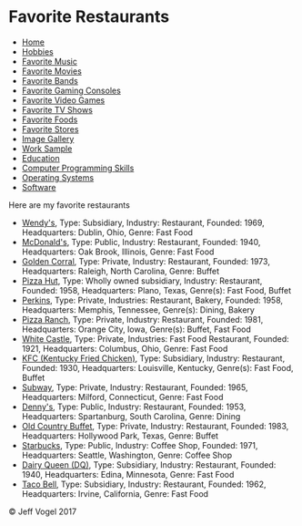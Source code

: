 <head>
    <link href="styles/Website About Me - main.css" rel="stylesheet"/>
    <meta charset="UTF-8">
  </head>
  <body onload="FavoriteRestaurantProcess()">
    <div class="header">
      <h1>Favorite Restaurants</h1>
    </div>
    <div class="nav">
      <ul>
        <li><a href="Website About Me - Main.md">Home</a></li>
        <li><a href="Website About Me - Hobbies.md">Hobbies</a></li>
        <li><a href="Website About Me - Favorite Music.md">Favorite Music</a></li>
        <li><a href="Website About Me - Favorite Movies.md">Favorite Movies</a></li>
        <li><a href="Website About Me - Favorite Bands.md">Favorite Bands</a></li>
        <li><a href="Website About Me - Favorite Gaming Consoles.md">Favorite Gaming Consoles</a></li>
        <li><a href="Website About Me - Favorite Video Games.md">Favorite Video Games</a></li>
        <li><a href="Website About Me - Favorite TV Shows.md">Favorite TV Shows</a></li>
        <li><a href="Website About Me - Favorite Foods.md">Favorite Foods</a></li>
        <li><a href="Website About Me - Favorite Stores.md">Favorite Stores</a></li>
        <li><a href="Website About Me - Image Gallery.md">Image Gallery</a></li>
        <li><a href="Website About Me - Work Samples.md">Work Sample</a></li>
        <li><a href="Website About Me - Education.md">Education</a></li>
        <li><a href="Website About Me - Computer Programming Skills.md">Computer Programming Skills</a></li>
        <li><a href="Website About Me - Operating Systems.md">Operating Systems</a></li>
        <li><a href="Website About Me - Software.md">Software</a></li>
       </ul>
    </div>
    <div class="content">
      <p>Here are my favorite restaurants</p>
      <div id="myFavoriteRestaurantsDivElement">
        <ul>
          <li><a href="https://www.wendys.com/">Wendy's</a>, Type: Subsidiary, Industry: Restaurant, Founded: 1969, Headquarters: Dublin, Ohio, Genre: Fast Food</li>
					<li><a href="https://www.mcdonalds.com/">McDonald's</a>, Type: Public, Industry: Restaurant, Founded: 1940, Headquarters: Oak Brook, Illinois, Genre: Fast Food</li>
					<li><a href="http://www.goldencorral.com/">Golden Corral</a>, Type: Private, Industry: Restaurant, Founded: 1973, Headquarters: Raleigh, North Carolina, Genre: Buffet</li>
					<li><a href="https://www.pizzahut.com/">Pizza Hut</a>, Type: Wholly owned subsidiary, Industry: Restaurant, Founded: 1958, Headquarters: Plano, Texas, Genre(s): Fast Food, Buffet</li>
					<li><a href="http://www.perkinsrestaurants.com/">Perkins</a>, Type: Private, Industries: Restaurant, Bakery, Founded: 1958, Headquarters: Memphis, Tennessee, Genre(s): Dining, Bakery</li>
					<li><a href="https://pizzaranch.com/">Pizza Ranch</a>, Type: Private, Industry: Restaurant, Founded: 1981, Headquarters: Orange City, Iowa, Genre(s): Buffet, Fast Food</li>
					<li><a href="https://www.whitecastle.com/">White Castle</a>, Type: Private, Industries: Fast Food Restaurant, Founded: 1921, Headquarters: Columbus, Ohio, Genre: Fast Food</li>
					<li><a href="https://www.kfc.com/">KFC (Kentucky Fried Chicken)</a>, Type: Subsidiary, Industry: Restaurant, Founded: 1930, Headquarters: Louisville, Kentucky, Genre(s): Fast Food, Buffet</li>
					<li><a href="http://www.subway.com/en-us">Subway</a>, Type: Private, Industry: Restaurant, Founded: 1965, Headquarters: Milford, Connecticut, Genre: Fast Food</li>
					<li><a href="https://www.dennys.com/">Denny's</a>, Type: Public, Industry: Restaurant, Founded: 1953, Headquarters: Spartanburg, South Carolina, Genre: Dining</li>
					<li><a href="http://www.oldcountrybuffet.com/">Old Country Buffet</a>, Type: Private, Industry: Restaurant, Founded: 1983, Headquarters: Hollywood Park, Texas, Genre: Buffet</li>
					<li><a href="http://www.starbucks.com/">Starbucks</a>, Type: Public, Industry: Coffee Shop, Founded: 1971, Headquarters: Seattle, Washington, Genre: Coffee Shop</li>
					<li><a href="https://www.dairyqueen.com/us-en/?localechange=1&">Dairy Queen (DQ)</a>, Type: Subsidiary, Industry: Restaurant, Founded: 1940, Headquarters: Edina, Minnesota, Genre: Fast Food</li>
					<li><a href="https://www.tacobell.com/">Taco Bell</a>, Type: Subsidiary, Industry: Restaurant, Founded: 1962, Headquarters: Irvine, California, Genre: Fast Food</li>
        </ul>
      </div>
    </div>
    <div class="footer">
      <p>&copy; Jeff Vogel 2017</p>
    </div>
  </body>
